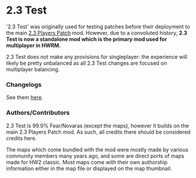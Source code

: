 # 2.3 Test

'2.3 Test' was originally used for testing patches before their deployment to the main [2.3 Players Patch](https://steamcommunity.com/sharedfiles/filedetails/?id=1190476337) mod. However, due to a convoluted history, **2.3 Test is now a standalone mod which is the primary mod used for multiplayer in HWRM.**

2.3 Test does not make any provisions for singleplayer: the experience will likely be pretty unbalanced as all 2.3 Test changes are focused on multiplayer balancing.

### Changelogs

See them [here](https://github.com/Novaras/2.3-Test/tree/main/changelog).

### Authors/Contributors

2.3 Test is 99.9% Fear/Novaras (except the maps), however it builds on the main 2.3 Players Patch mod. As such, all credits there should be considered credits here.

The maps which come bundled with the mod were mostly made by various community members many years ago, and some are direct ports of maps made for HW2 classic. Most maps come with their own authorship information either in the map file or displayed on the map thumbnail.
